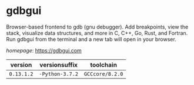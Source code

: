 # gdbgui

Browser-based frontend to gdb (gnu debugger). Add breakpoints, view the stack, visualize data structures, and more in C, C++, Go, Rust, and Fortran. Run gdbgui from the terminal and a new tab will open in your browser.

*homepage*: <https://gdbgui.com>

version | versionsuffix | toolchain
--------|---------------|----------
``0.13.1.2`` | ``-Python-3.7.2`` | ``GCCcore/8.2.0``
